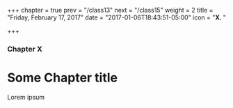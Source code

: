 +++
chapter = true
prev = "/class13"
next = "/class15"
weight = 2
title = "Friday, February 17, 2017"
date = "2017-01-06T18:43:51-05:00"
icon = "<b>X. </b>"

+++

### Chapter X

# Some Chapter title

Lorem ipsum
